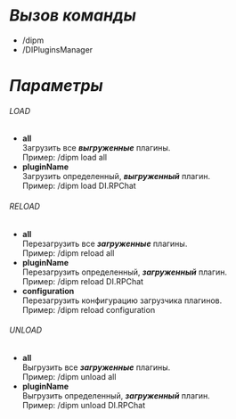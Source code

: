 # _Вызов команды_
* /dipm
* /DIPluginsManager

# _Параметры_

###### LOAD
  * __all__<br>
  Загрузить все _**выгруженные**_ плагины.<br>
  Пример: /dipm load all
  * __pluginName__<br>
  Загрузить определенный, _**выгруженный**_ плагин.<br>
  Пример: /dipm load DI.RPChat
  
###### RELOAD
  * __all__<br>
  Перезагрузить все _**загруженные**_ плагины.<br>
  Пример: /dipm reload all
  * __pluginName__<br>
  Перезагрузить определенный, _**загруженный**_ плагин.<br>
  Пример: /dipm reload DI.RPChat
  * __configuration__<br>
  Перезагрузить конфигурацию загрузчика плагинов.<br>
  Пример: /dipm reload configuration
  
###### UNLOAD
  * __all__<br>
  Выгрузить все _**загруженные**_ плагины.<br>
  Пример: /dipm unload all
  * __pluginName__<br>
  Выгрузить определенный, _**загруженный**_ плагин.<br>
  Пример: /dipm unload DI.RPChat
